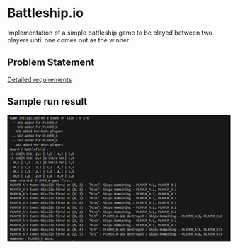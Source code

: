 # Battleship.io
Implementation of a simple battleship game to be played between two players until one comes out
as the winner

## Problem Statement
[Detailed requirements](./BattleShipGame.pdf)

## Sample run result
![error](assets\test_result1.png?raw=true "Sample Run")